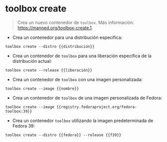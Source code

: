 # toolbox create

> Crea un nuevo contenedor de `toolbox`.
> Más información: <https://manned.org/toolbox-create.1>.

- Crea un contenedor para una distribución específica:

`toolbox create --distro {{distribución}}`

- Crea un contenedor de `toolbox` para una liberación específica de la distribución actual:

`toolbox create --release {{liberación}}`

- Crea un contenedor de `toolbox` con una imagen personalizada:

`toolbox create --image {{nombre}}`

- Crea un contenedor de `toolbox` de una imagen personalizada de Fedora:

`toolbox create --image {{registry.fedoraproject.org/fedora-toolbox:39}}`

- Crea un contenedor `toolbox` utilizando la imagen predeterminada de Fedora 39:

`toolbox create --distro {{fedora}} --release {{f39}}`
